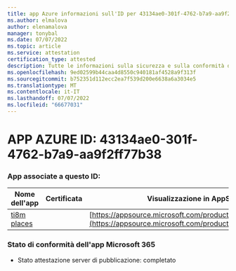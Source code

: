 ```yaml
---
title: app Azure informazioni sull'ID per 43134ae0-301f-4762-b7a9-aa9f2ff77b38
ms.author: elmalova
author: elenamalova
manager: tonybal
ms.date: 07/07/2022
ms.topic: article
ms.service: attestation
certification_type: attested
description: Tutte le informazioni sulla sicurezza e sulla conformità disponibili per 43134ae0-301f-4762-b7a9-aa9f2ff77b38.
ms.openlocfilehash: 9ed02599b44caa4d8550c940181af4528a9f313f
ms.sourcegitcommit: b752351d112ecc2ea7f539d200e6638a6a3034e5
ms.translationtype: MT
ms.contentlocale: it-IT
ms.lasthandoff: 07/07/2022
ms.locfileid: "66677031"
---
```

# <a name="azure-app-id-43134ae0-301f-4762-b7a9-aa9f2ff77b38"></a>APP AZURE ID: 43134ae0-301f-4762-b7a9-aa9f2ff77b38


### <a name="apps-associated-with-this-id"></a>App associate a questo ID:
| **Nome dell'app** | **Certificata** | **Visualizzazione in AppSource** |
|--------------|---------------|-----------------------|
| [ti8m places](../forward/WA200003311.md) |  | [https://appsource.microsoft.com/product/office/WA200003311](https://appsource.microsoft.com/product/office/WA200003311) |

### <a name="microsoft-365-app-compliance-status"></a>Stato di conformità dell'app Microsoft 365
- Stato attestazione server di pubblicazione: completato
